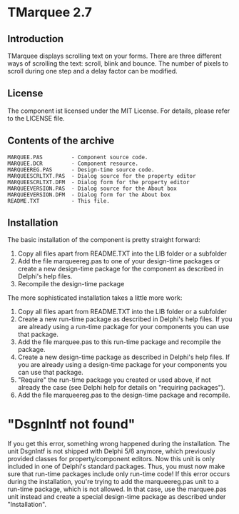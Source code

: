 TMarquee 2.7
============

Introduction
------------
TMarquee displays scrolling text on your forms. There are three different ways of scrolling
the text: scroll, blink and bounce. The number of pixels to scroll during one step and a delay
factor can be modified.

License
-------
The component ist licensed under the MIT License. For details,
please refer to the LICENSE file.

Contents of the archive
-----------------------
    MARQUEE.PAS         - Component source code.
    MARQUEE.DCR         - Component resource.
    MARQUEEREG.PAS      - Design-time source code.
    MARQUEESCRLTXT.PAS  - Dialog source for the property editor
    MARQUEESCRLTXT.DFM  - Dialog form for the property editor
    MARQUEEVERSION.PAS  - Dialog source for the About box
    MARQUEEVERSION.DFM  - Dialog form for the About box
    README.TXT          - This file.
    
Installation
------------
The basic installation of the component is pretty straight forward:
  1. Copy all files apart from README.TXT into the LIB folder or a subfolder
  2. Add the file marqueereg.pas to one of your design-time packages or create
     a new design-time package for the component as described in Delphi's help files.
  3. Recompile the design-time package

The more sophisticated installation takes a little more work:
  1. Copy all files apart from README.TXT into the LIB folder or a subfolder
  2. Create a new run-time package as described in Delphi's help files.
     If you are already using a run-time package for your components you can 
     use that package.
  3. Add the file marquee.pas to this run-time package and recompile the package.
  4. Create a new design-time package as described in Delphi's help files.
     If you are already using a design-time package for your components you can
     use that package.
  5. "Require" the run-time package you created or used above, if not already 
     the case (see Delphi help for details on "requiring packages").
  6. Add the file marqueereg.pas to the design-time package and recompile.

"DsgnIntf not found"
====================
If you get this error, something wrong happened during the installation. The unit
DsgnIntf is not shipped with Delphi 5/6 anymore, which previously provided classes for 
property/component editors. Now this unit is only included in one of Delphi's standard 
packages.
Thus, you must now make sure that run-time packages include only run-time code! If this
error occurs during the installation, you're trying to add the marqueereg.pas unit to a
run-time package, which is not allowed. In that case, use the marquee.pas unit instead and
create a special design-time package as described under "Installation".
